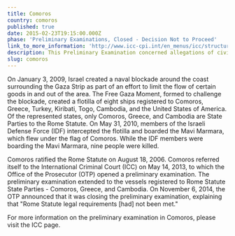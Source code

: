 ```yaml
---
title: Comoros
country: comoros
published: true
date: 2015-02-23T19:15:00.000Z
phase: 'Preliminary Examinations, Closed - Decision Not to Proceed'
link_to_more_information: 'http://www.icc-cpi.int/en_menus/icc/structure%20of%20the%20court/office%20of%20the%20prosecutor/comm%20and%20ref/pe-cdnp/comoros/Pages/default.aspx'
description: This Preliminary Examination concerned allegations of civilian deaths during the boarding of the Mavi Marmara as it attempted to breach the Israeli blockade of the Gaza Strip. The Office of the Prosecutor closed the Preliminary Examination on 11 June 2014.
slug: comoros
---
```



On January 3, 2009, Israel created a naval blockade around the coast surrounding the Gaza Strip as part of an effort to limit the flow of certain goods in and out of the area. The Free Gaza Moment, formed to challenge the blockade, created a flotilla of eight ships registered to Comoros, Greece, Turkey, Kiribati, Togo, Cambodia, and the United States of America. Of the represented states, only Comoros, Greece, and Cambodia are State Parties to the Rome Statute. On May 31, 2010, members of the Israeli Defense Force (IDF) intercepted the flotilla and boarded the Mavi Marmara, which flew under the flag of Comoros. While the IDF members were boarding the Mavi Marmara, nine people were killed.

Comoros ratified the Rome Statute on August 18, 2006. Comoros referred itself to the International Criminal Court (ICC) on May 14, 2013, to which the Office of the Prosecutor (OTP) opened a preliminary examination. The preliminary examination extended to the vessels registered to Rome Statute State Parties - Comoros, Greece, and Cambodia. On November 6, 2014, the OTP announced that it was closing the preliminary examination, explaining that "Rome Statute legal requirements [had] not been met."

For more information on the preliminary examination in Comoros, please visit the ICC page.